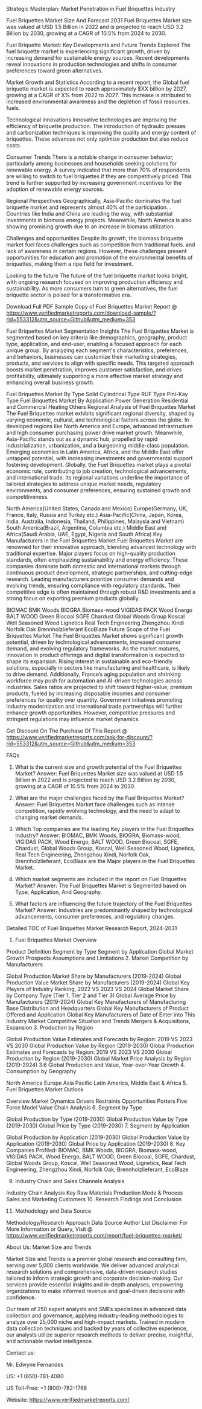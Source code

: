 Strategic Masterplan: Market Penetration in Fuel Briquettes Industry


Fuel Briquettes Market Size And Forecast 2031
Fuel Briquettes Market size was valued at USD 1.5 Billion in 2022 and is projected to reach USD 3.2 Billion by 2030, growing at a CAGR of 10.5% from 2024 to 2030.

Fuel Briquette Market: Key Developments and Future Trends Explored
The fuel briquette market is experiencing significant growth, driven by increasing demand for sustainable energy sources. Recent developments reveal innovations in production technologies and shifts in consumer preferences toward green alternatives.

Market Growth and Statistics
According to a recent report, the Global fuel briquette market is expected to reach approximately $XX billion by 2027, growing at a CAGR of X% from 2022 to 2027. This increase is attributed to increased environmental awareness and the depletion of fossil resources. fuels.

Technological innovations
Innovative technologies are improving the efficiency of briquette production. The introduction of hydraulic presses and carbonization techniques is improving the quality and energy content of briquettes. These advances not only optimize production but also reduce costs.

Consumer Trends
There is a notable change in consumer behavior, particularly among businesses and households seeking solutions for renewable energy. A survey indicated that more than 70% of respondents are willing to switch to fuel briquettes if they are competitively priced. This trend is further supported by increasing government incentives for the adoption of renewable energy sources.

Regional Perspectives
Geographically, Asia-Pacific dominates the fuel briquette market and represents almost 40% of the participation. . Countries like India and China are leading the way, with substantial investments in biomass energy projects. Meanwhile, North America is also showing promising growth due to an increase in biomass utilization.

Challenges and opportunities
Despite its growth, the biomass briquette market fuel faces challenges such as competition from traditional fuels. and lack of awareness in certain regions. However, these challenges present opportunities for education and promotion of the environmental benefits of briquettes, making them a ripe field for investment.

Looking to the future
The future of the fuel briquette market looks bright, with ongoing research focused on improving production efficiency and sustainability. As more consumers turn to green alternatives, the fuel briquette sector is poised for a transformative era.

Download Full PDF Sample Copy of Fuel Briquettes Market Report @ https://www.verifiedmarketreports.com/download-sample/?rid=553312&utm_source=Github&utm_medium=353

Fuel Briquettes Market Segmentation Insights
The Fuel Briquettes Market is segmented based on key criteria like demographics, geography, product type, application, and end-user, enabling a focused approach for each unique group. By analyzing each segment's characteristics, preferences, and behaviors, businesses can customize their marketing strategies, products, and services to align with specific needs. This targeted approach boosts market penetration, improves customer satisfaction, and drives profitability, ultimately supporting a more effective market strategy and enhancing overall business growth.

Fuel Briquettes Market By Type
Solid Cylindrical Type
RUF Type
Pini-Kay Type
Fuel Briquettes Market By Application
Power Generation
Residential and Commercial Heating
Others
Regional Analysis of Fuel Briquettes Market
The Fuel Briquettes market exhibits significant regional diversity, shaped by varying economic, cultural, and technological factors across the globe. In developed regions like North America and Europe, advanced infrastructure and high consumer purchasing power drive market growth. Meanwhile, Asia-Pacific stands out as a dynamic hub, propelled by rapid industrialization, urbanization, and a burgeoning middle-class population. Emerging economies in Latin America, Africa, and the Middle East offer untapped potential, with increasing investments and governmental support fostering development. Globally, the Fuel Briquettes market plays a pivotal economic role, contributing to job creation, technological advancements, and international trade. Its regional variations underline the importance of tailored strategies to address unique market needs, regulatory environments, and consumer preferences, ensuring sustained growth and competitiveness.

North America(United States, Canada and Mexico)
Europe(Germany, UK, France, Italy, Russia and Turkey etc.)
Asia-Pacific(China, Japan, Korea, India, Australia, Indonesia, Thailand, Philippines, Malaysia and Vietnam)
South America(Brazil, Argentina, Columbia etc.)
Middle East and Africa(Saudi Arabia, UAE, Egypt, Nigeria and South Africa)
Key Manufacturers in the Fuel Briquettes Market
Fuel Briquettes Market are renowned for their innovative approach, blending advanced technology with traditional expertise. Major players focus on high-quality production standards, often emphasizing sustainability and energy efficiency. These companies dominate both domestic and international markets through continuous product development, strategic partnerships, and cutting-edge research. Leading manufacturers prioritize consumer demands and evolving trends, ensuring compliance with regulatory standards. Their competitive edge is often maintained through robust R&D investments and a strong focus on exporting premium products globally.

BIOMAC
BMK Woods
BIOGRA
Biomass-wood
VIGIDAS PACK
Wood Energo
BALT WOOD
Green Biocoal
SGFE
Chardust
Global Woods Group
Koscal
Well Seasoned Wood
Lignetics
Real Tech Engineering
Zhengzhou Xindi
Norfolk Oak
Brennholzlieferant
EcoBlaze
Future Scope of the Fuel Briquettes Market
The Fuel Briquettes Market shows significant growth potential, driven by technological advancements, increased consumer demand, and evolving regulatory frameworks. As the market matures, innovation in product offerings and digital transformation is expected to shape its expansion. Rising interest in sustainable and eco-friendly solutions, especially in sectors like manufacturing and healthcare, is likely to drive demand. Additionally, France’s aging population and shrinking workforce may push for automation and AI-driven technologies across industries. Sales ratios are projected to shift toward higher-value, premium products, fueled by increasing disposable incomes and consumer preferences for quality over quantity. Government initiatives promoting industry modernization and international trade partnerships will further enhance growth opportunities. However, competitive pressures and stringent regulations may influence market dynamics.

Get Discount On The Purchase Of This Report @ https://www.verifiedmarketreports.com/ask-for-discount/?rid=553312&utm_source=Github&utm_medium=353

FAQs
1. What is the current size and growth potential of the Fuel Briquettes Market?
Answer: Fuel Briquettes Market size was valued at USD 1.5 Billion in 2022 and is projected to reach USD 3.2 Billion by 2030, growing at a CAGR of 10.5% from 2024 to 2030.

2. What are the major challenges faced by the Fuel Briquettes Market?
Answer: Fuel Briquettes Market face challenges such as intense competition, rapidly evolving technology, and the need to adapt to changing market demands.

3. Which Top companies are the leading Key players in the Fuel Briquettes Industry?
Answer: BIOMAC, BMK Woods, BIOGRA, Biomass-wood, VIGIDAS PACK, Wood Energo, BALT WOOD, Green Biocoal, SGFE, Chardust, Global Woods Group, Koscal, Well Seasoned Wood, Lignetics, Real Tech Engineering, Zhengzhou Xindi, Norfolk Oak, Brennholzlieferant, EcoBlaze are the Major players in the Fuel Briquettes Market.

4. Which market segments are included in the report on Fuel Briquettes Market?
Answer: The Fuel Briquettes Market is Segmented based on Type, Application, And Geography.

5. What factors are influencing the future trajectory of the Fuel Briquettes Market?
Answer: Industries are predominantly shaped by technological advancements, consumer preferences, and regulatory changes.

Detailed TOC of Fuel Briquettes Market Research Report, 2024-2031
1. Fuel Briquettes Market Overview

Product Definition
Segment by Type
Segment by Application
Global Market Growth Prospects
Assumptions and Limitations
2. Market Competition by Manufacturers

Global Production Market Share by Manufacturers (2019-2024)
Global Production Value Market Share by Manufacturers (2019-2024)
Global Key Players of Industry Ranking, 2022 VS 2023 VS 2024
Global Market Share by Company Type (Tier 1, Tier 2 and Tier 3)
Global Average Price by Manufacturers (2019-2024)
Global Key Manufacturers of Manufacturing Base Distribution and Headquarters
Global Key Manufacturers of Product Offered and Application
Global Key Manufacturers of Date of Enter into This Industry
Market Competitive Situation and Trends
Mergers & Acquisitions, Expansion
3. Production by Region

Global Production Value Estimates and Forecasts by Region: 2019 VS 2023 VS 2030
Global Production Value by Region (2019-2030)
Global Production Estimates and Forecasts by Region: 2019 VS 2023 VS 2030
Global Production by Region (2019-2030)
Global Market Price Analysis by Region (2019-2024) 3.6 Global Production and Value, Year-over-Year Growth
4. Consumption by Geography

North America
Europe
Asia Pacific
Latin America, Middle East & Africa
5. Fuel Briquettes Market Outlook

Overview
Market Dynamics
Drivers
Restraints
Opportunities
Porters Five Force Model
Value Chain Analysis 
6. Segment by Type

Global Production by Type (2019-2030)
Global Production Value by Type (2019-2030)
Global Price by Type (2019-2030)
7. Segment by Application

Global Production by Application (2019-2030)
Global Production Value by Application (2019-2030)
Global Price by Application (2019-2030)
8. Key Companies Profiled: BIOMAC, BMK Woods, BIOGRA, Biomass-wood, VIGIDAS PACK, Wood Energo, BALT WOOD, Green Biocoal, SGFE, Chardust, Global Woods Group, Koscal, Well Seasoned Wood, Lignetics, Real Tech Engineering, Zhengzhou Xindi, Norfolk Oak, Brennholzlieferant, EcoBlaze

9. Industry Chain and Sales Channels Analysis

Industry Chain Analysis
Key Raw Materials
Production Mode & Process
Sales and Marketing
Customers
10. Research Findings and Conclusion

11. Methodology and Data Source

Methodology/Research Approach
Data Source
Author List
Disclaimer
For More Information or Query, Visit @ https://www.verifiedmarketreports.com/report/fuel-briquettes-market/

About Us: Market Size and Trends

Market Size and Trends is a premier global research and consulting firm, serving over 5,000 clients worldwide. We deliver advanced analytical research solutions and comprehensive, data-driven research studies tailored to inform strategic growth and corporate decision-making. Our services provide essential insights and in-depth analyses, empowering organizations to make informed revenue and goal-driven decisions with confidence.

Our team of 250 expert analysts and SMEs specializes in advanced data collection and governance, applying industry-leading methodologies to analyze over 25,000 niche and high-impact markets. Trained in modern data collection techniques and backed by years of collective experience, our analysts utilize superior research methods to deliver precise, insightful, and actionable market intelligence.

Contact us:

Mr. Edwyne Fernandes

US: +1 (650)-781-4080

US Toll-Free: +1 (800)-782-1768

Website: https://www.verifiedmarketreports.com/
